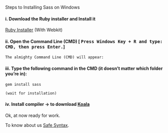 Steps to Installing Sass on Windows
#### i. Download the Ruby installer and Install it
   [Ruby Installer](https://rubyinstaller.org/downloads/)  (With Webkit)

	
#### ii. Open the Command Line (CMD) [ <kbd>Press Windows Key + R and type: CMD, then press Enter.</kbd>]
	The almighty Command Line (CMD) will appear:
#### iii. Type the following command in the CMD (it doesn’t matter which folder you’re in):
	gem install sass
	
	(wait for installation)

#### iv. Install compiler -> to download [Koala](http://koala-app.com/)

Ok, at now ready for work.





To know about us [Safe Syntax](https://safesyntax.com/).
